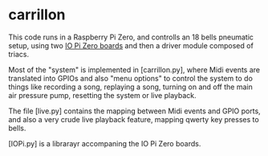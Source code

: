 # carrillon
This code runs in a Raspberry Pi Zero, and controlls an 18 bells pneumatic setup, using two [IO Pi Zero boards](https://www.abelectronics.co.uk/p/71/io-pi-zero) and then a driver module composed of triacs.

Most of the "system" is implemented in [carrillon.py], where Midi events are translated into GPIOs and also "menu options" to control the system to do things like recording a song, replaying a song, turning on and off the main air pressure pump, resetting the system or live playback.

The file [live.py] contains the mapping between Midi events and GPIO ports, and also a very crude live playback feature, mapping qwerty key presses to bells.

[IOPi.py] is a librarayr accompaning the IO Pi Zero boards.
